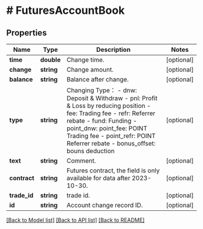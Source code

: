 # # FuturesAccountBook

## Properties

Name | Type | Description | Notes
------------ | ------------- | ------------- | -------------
**time** | **double** | Change time. | [optional] 
**change** | **string** | Change amount. | [optional] 
**balance** | **string** | Balance after change. | [optional] 
**type** | **string** | Changing Type：  - dnw: Deposit &amp; Withdraw - pnl: Profit &amp; Loss by reducing position - fee: Trading fee - refr: Referrer rebate - fund: Funding - point_dnw: point_fee: POINT Trading fee - point_refr: POINT Referrer rebate - bonus_offset: bouns deduction | [optional] 
**text** | **string** | Comment. | [optional] 
**contract** | **string** | Futures contract, the field is only available for data after 2023-10-30. | [optional] 
**trade_id** | **string** | trade id. | [optional] 
**id** | **string** | Account change record ID. | [optional] 

[[Back to Model list]](../../README.md#documentation-for-models) [[Back to API list]](../../README.md#documentation-for-api-endpoints) [[Back to README]](../../README.md)
